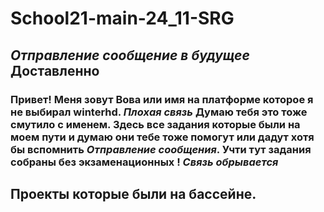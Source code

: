 # School21-main-24_11-SRG
## *Отправление сообщение в будущее* **Доставленно**
### Привет! Меня зовут Вова или имя на платформе которое я не выбирал winterhd. *Плохая связь* Думаю тебя это тоже смутило с именем. Здесь все задания которые были на моем пути и думаю они тебе тоже помогут или дадут хотя бы вспомнить *Отправление сообщения*. Учти тут задания собраны без экзаменационных ! *Связь обрывается*
## Проекты которые были на бассейне. 
